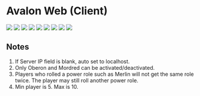 # Avalon Web (Client)

![](screenshots/home.png)
![](screenshots/lobby.png)
![](screenshots/settings.png)
![](screenshots/game-cover.png)
![](screenshots/game-content-1.png)
![](screenshots/game-content-2.png)
![](screenshots/game-content-3.png)
![](screenshots/game-content-4.png)
![](screenshots/game-content-5.png)

## Notes
1. If Server IP field is blank, auto set to localhost.
2. Only Oberon and Mordred can be activated/deactivated.
3. Players who rolled a power role such as Merlin will not get the same role twice. The player may still roll another power role.
4. Min player is 5. Max is 10.

